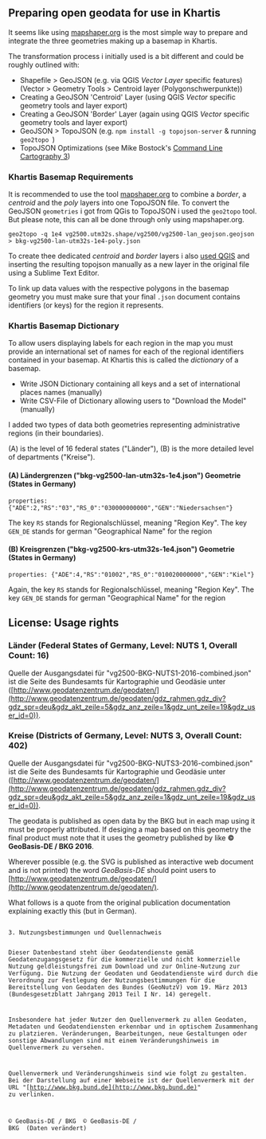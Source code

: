 
## Preparing open geodata for use in Khartis

It seems like using [mapshaper.org](https://mapshaper.org)  is the most simple way to prepare and integrate the three geometries making up a basemap in Khartis.

The transformation process i initially used is a bit different and could be roughly outlined with:

+  Shapefile > GeoJSON (e.g. via QGIS _Vector Layer_ specific features)<br/>
   (Vector > Geometry Tools > Centroid layer (Polygonschwerpunkte))
+  Creating a GeoJSON 'Centroid' Layer (using QGIS _Vector_ specific geometry tools and layer export)
+  Creating a GeoJSON 'Border' Layer (again using QGIS _Vector_ specific geometry tools and layer export)
+  GeoJSON > TopoJSON (e.g. `npm install -g topojson-server` & running `geo2topo `)
+  TopoJSON Optimizations (see Mike Bostock's [Command Line Cartography 3](https://medium.com/@mbostock/command-line-cartography-part-3-1158e4c55a1e#.2o7ol97d9))

### Khartis Basemap Requirements

It is recommended to use the tool [mapshaper.org](https://mapshaper.org) to combine a _border_, a _centroid_ and the _poly_ layers into one TopoJSON file. To convert the GeoJSON `geometries` i got from QGis to TopoJSON i used the `geo2topo` tool. But please note, this can all be done through only using mapshaper.org.

`geo2topo -q 1e4 vg2500.utm32s.shape/vg2500/vg2500-lan_geojson.geojson > bkg-vg2500-lan-utm32s-1e4-poly.json`

To create thee dedicated _centroid_ and _border_ layers i also [used QGIS](http://gis.stackexchange.com/questions/45243/how-to-determine-the-centroid-of-polygons) and inserting the resulting topojson manually as a new layer in the original file using a Sublime Text Editor.

To link up data values with the respective polygons in the basemap geometry you must make sure that your final `.json` document contains identifiers (or keys) for the region it represents.

### Khartis Basemap Dictionary

To allow users displaying labels for each region in the map you must provide an international set of names for each of the regional identifiers contained in your basemap. At Khartis this is called the _dictionary_ of a basemap.

+  Write JSON Dictionary containing all keys and a set of international places names (manually)
+  Write CSV-File of Dictionary allowing users to "Download the Model" (manually)

I added two types of data both geometries representing administrative regions (in their boundaries).

(A) is the level of 16 federal states ("Länder"), (B) is the more detailed level of departments ("Kreise").

#### (A) Ländergrenzen ("bkg-vg2500-lan-utm32s-1e4.json") Geometrie (States in Germany)

`properties: {"ADE":2,"RS":"03","RS_0":"030000000000","GEN":"Niedersachsen"}`

The key `RS` stands for Regionalschlüssel, meaning "Region Key".
The key `GEN_DE` stands for german "Geographical Name" for the region

#### (B) Kreisgrenzen ("bkg-vg2500-krs-utm32s-1e4.json") Geometrie (States in Germany)

`properties: {"ADE":4,"RS":"01002","RS_0":"010020000000","GEN":"Kiel"}`

Again, the key `RS` stands for Regionalschlüssel, meaning "Region Key".
The key `GEN_DE` stands for german "Geographical Name" for the region

## License: Usage rights

### Länder (Federal States of Germany, Level: NUTS 1, Overall Count: 16)

Quelle der Ausgangsdatei für "vg2500-BKG-NUTS1-2016-combined.json" ist die Seite des Bundesamts für Kartographie und Geodäsie unter ([http://www.geodatenzentrum.de/geodaten/](http://www.geodatenzentrum.de/geodaten/gdz_rahmen.gdz_div?gdz_spr=deu&gdz_akt_zeile=5&gdz_anz_zeile=1&gdz_unt_zeile=19&gdz_user_id=0)).

### Kreise (Districts of Germany, Level: NUTS 3, Overall Count: 402)

Quelle der Ausgangsdatei für "vg2500-BKG-NUTS3-2016-combined.json" ist die Seite des Bundesamts für Kartographie und Geodäsie unter ([http://www.geodatenzentrum.de/geodaten/](http://www.geodatenzentrum.de/geodaten/gdz_rahmen.gdz_div?gdz_spr=deu&gdz_akt_zeile=5&gdz_anz_zeile=1&gdz_unt_zeile=19&gdz_user_id=0)).

The geodata is published as open data by the BKG but in each map using it must be properly attributed.
If desiging a map based on this geometry the final product must note that it uses the geometry published by like **© GeoBasis-DE / BKG 2016**.

Wherever possible (e.g. the SVG is published as interactive web document and is not printed) the word _GeoBasis-DE_ should point users to [http://www.geodatenzentrum.de/geodaten/](http://www.geodatenzentrum.de/geodaten/).

What follows is a quote from the original publication documentation explaining exactly this (but in German).

<code>
3. Nutzungsbestimmungen und Quellennachweis

Dieser Datenbestand steht über Geodatendienste gemäß Geodatenzugangsgesetz für die kommerzielle und nicht kommerzielle Nutzung geldleistungsfrei zum Download und zur Online-Nutzung zur Verfügung. Die Nutzung der Geodaten und Geodatendienste wird durch die Verordnung zur Festlegung der Nutzungsbestimmungen für die Bereitstellung von Geodaten des Bundes (GeoNutzV) vom 19. März 2013 (Bundesgesetzblatt Jahrgang 2013 Teil I Nr. 14) geregelt.

Insbesondere hat jeder Nutzer den Quellenvermerk zu allen Geodaten, Metadaten und Geodatendiensten erkennbar und in optischem Zusammenhang zu platzieren. Veränderungen, Bearbeitungen, neue Gestaltungen oder sonstige Abwandlungen sind mit einem Veränderungshinweis im Quellenvermerk zu versehen.

Quellenvermerk und Veränderungshinweis sind wie folgt zu gestalten. Bei der Darstellung auf einer Webseite ist der Quellenvermerk mit der URL "[http://www.bkg.bund.de](http://www.bkg.bund.de)" zu verlinken.

© GeoBasis-DE / BKG <Jahr des letzten Datenbezugs>
© GeoBasis-DE / BKG <Jahr des letzten Datenbezugs> (Daten verändert)
</code>